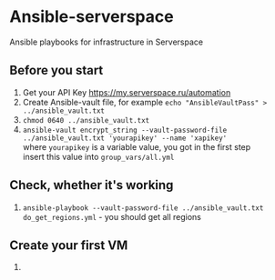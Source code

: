 # Ansible-serverspace
Ansible playbooks for infrastructure in Serverspace  

## Before you start
1. Get your API Key https://my.serverspace.ru/automation  
2. Create Ansible-vault file, for example `echo "AnsibleVaultPass" > ../ansible_vault.txt`  
3. `chmod 0640 ../ansible_vault.txt`
4. `ansible-vault encrypt_string --vault-password-file ../ansible_vault.txt 'yourapikey' --name 'xapikey'`  
where `yourapikey` is a variable value, you got in the first step  
insert this value into `group_vars/all.yml`

## Check, whether it's working
1. `ansible-playbook --vault-password-file ../ansible_vault.txt do_get_regions.yml` - you should get all regions  

## Create your first VM
1. 